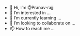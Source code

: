 - 👋 Hi, I’m @Pranav-rajj
- 👀 I’m interested in ...
- 🌱 I’m currently learning ...
- 💞️ I’m looking to collaborate on ...
- 📫 How to reach me ...

<!---
Pranav-rajj/Pranav-rajj is a ✨ special ✨ repository because its `README.md` (this file) appears on your GitHub profile.
You can click the Preview link to take a look at your changes.
--->
